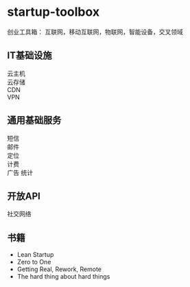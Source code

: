 startup-toolbox
========
创业工具箱：  互联网，移动互联网，物联网，智能设备，交叉领域


IT基础设施
----
云主机  
云存储  
CDN  
VPN  

  
通用基础服务
----
短信  
邮件  
定位  
计费  
广告
统计 

  
开放API
----
社交网络  


书籍
----
* Lean Startup 
* Zero to One
* Getting Real, Rework, Remote 
* The hard thing about hard things
